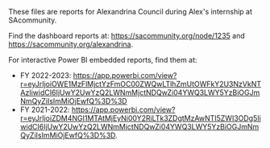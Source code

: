 These files are reports for Alexandrina Council during Alex's internship at SAcommunity.

Find the dashboard reports at: https://sacommunity.org/node/1235 and https://sacommunity.org/alexandrina.

For interactive Power BI embedded reports, find them at:
- FY 2022-2023: https://app.powerbi.com/view?r=eyJrIjoiOWE1MzFlMjctYzFmOC00ZWQwLTlhZmUtOWFkY2U3NzVkNTAzIiwidCI6IjUwY2UwYzQ2LWNmMjctNDQwZi04YWQ3LWY5YzBiOGJmNmQyZiIsImMiOjEwfQ%3D%3D
- FY 2021-2022: https://app.powerbi.com/view?r=eyJrIjoiZDM4NGI1MTAtMjEyNi00Y2RiLTk3ZDgtMzAwNTI5ZWI3ODg5IiwidCI6IjUwY2UwYzQ2LWNmMjctNDQwZi04YWQ3LWY5YzBiOGJmNmQyZiIsImMiOjEwfQ%3D%3D.
